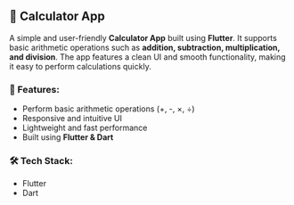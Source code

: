 ## 📱 Calculator App  

A simple and user-friendly **Calculator App** built using **Flutter**. It supports basic arithmetic operations such as **addition, subtraction, multiplication, and division**. The app features a clean UI and smooth functionality, making it easy to perform calculations quickly.  

### 🔹 Features:  
- Perform basic arithmetic operations (+, -, ×, ÷)  
- Responsive and intuitive UI  
- Lightweight and fast performance  
- Built using **Flutter & Dart**  

### 🛠️ Tech Stack:  
- Flutter  
- Dart  

